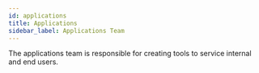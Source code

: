 ```yaml
---
id: applications
title: Applications
sidebar_label: Applications Team
---
```


The applications team is responsible for creating tools to service internal and
end users.
